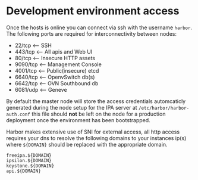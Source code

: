 # Development environment access

Once the hosts is online you can connect via ssh with the username ```harbor```.
The following ports are required for interconnectivity between nodes:

 * 22/tcp <-- SSH
 * 443/tcp <-- All apis and Web UI
 * 80/tcp <-- Insecure HTTP assets
 * 9090/tcp <-- Management Console
 * 4001/tcp <-- Public(insecure) etcd
 * 6640/tcp <-- OpenvSwitch db(s)
 * 6642/tcp <-- OVN Southbound db
 * 6081/udp <-- Geneve

By default the master node will store the access credentials automcaticly generated during the node setup for the IPA server at ```/etc/harbor/harbor-auth.conf``` this file should **not** be left on the node for a production deployment once the environment has been bootstrapped.

Harbor makes extensive use of SNI for external access, all http access requires your dns to resolve the following domains to your instances ip(s) where ```${DOMAIN}``` should be replaced with the appropriate domain.

```
freeipa.${DOMAIN}
ipsilon.${DOMAIN}
keystone.${DOMAIN}
api.${DOMAIN}
```
